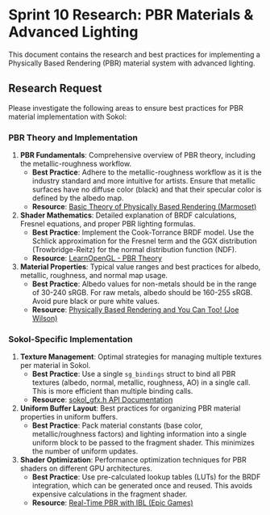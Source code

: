 # Sprint 10 Research: PBR Materials & Advanced Lighting

This document contains the research and best practices for implementing a Physically Based Rendering (PBR) material system with advanced lighting.

## Research Request

Please investigate the following areas to ensure best practices for PBR material implementation with Sokol:

### PBR Theory and Implementation
1.  **PBR Fundamentals**: Comprehensive overview of PBR theory, including the metallic-roughness workflow.
    *   **Best Practice**: Adhere to the metallic-roughness workflow as it is the industry standard and more intuitive for artists. Ensure that metallic surfaces have no diffuse color (black) and that their specular color is defined by the albedo map.
    *   **Resource**: [Basic Theory of Physically Based Rendering (Marmoset)](https://marmoset.co/posts/basic-theory-of-physically-based-rendering/)
2.  **Shader Mathematics**: Detailed explanation of BRDF calculations, Fresnel equations, and proper PBR lighting formulas.
    *   **Best Practice**: Implement the Cook-Torrance BRDF model. Use the Schlick approximation for the Fresnel term and the GGX distribution (Trowbridge-Reitz) for the normal distribution function (NDF).
    *   **Resource**: [LearnOpenGL - PBR Theory](https://learnopengl.com/PBR/Theory)
3.  **Material Properties**: Typical value ranges and best practices for albedo, metallic, roughness, and normal map usage.
    *   **Best Practice**: Albedo values for non-metals should be in the range of 30-240 sRGB. For raw metals, albedo should be 160-255 sRGB. Avoid pure black or pure white values.
    *   **Resource**: [Physically Based Rendering and You Can Too! (Joe Wilson)](https://www.joewilson.com/blog/2018/04/01/physically-based-rendering-and-you-can-too/)

### Sokol-Specific Implementation
1.  **Texture Management**: Optimal strategies for managing multiple textures per material in Sokol.
    *   **Best Practice**: Use a single `sg_bindings` struct to bind all PBR textures (albedo, normal, metallic, roughness, AO) in a single call. This is more efficient than multiple binding calls.
    *   **Resource**: [sokol_gfx.h API Documentation](https://github.com/floooh/sokol/blob/master/sokol_gfx.h#L1034)
2.  **Uniform Buffer Layout**: Best practices for organizing PBR material properties in uniform buffers.
    *   **Best Practice**: Pack material constants (base color, metallic/roughness factors) and lighting information into a single uniform block to be passed to the fragment shader. This minimizes the number of uniform updates.
3.  **Shader Optimization**: Performance optimization techniques for PBR shaders on different GPU architectures.
    *   **Best Practice**: Use pre-calculated lookup tables (LUTs) for the BRDF integration, which can be generated once and reused. This avoids expensive calculations in the fragment shader.
    *   **Resource**: [Real-Time PBR with IBL (Epic Games)](https://cdn2.unrealengine.com/Resources/files/2013SiggraphPresentationsNotes-26915738.pdf)
